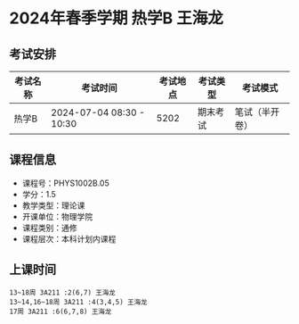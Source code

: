 # 2024年春季学期 热学B 王海龙




## 考试安排

| 考试名称 | 考试时间 | 考试地点 | 考试类型 | 考试模式 |
| -------- | -------- | -------- | -------- | -------- |
| 热学B | 2024-07-04 08:30 - 10:30 | 5202 | 期末考试 | 笔试（半开卷） |





## 课程信息

- 课程号：PHYS1002B.05
- 学分：1.5
- 教学类型：理论课
- 开课单位：物理学院
- 课程类别：通修
- 课程层次：本科计划内课程

## 上课时间

```
13~18周 3A211 :2(6,7) 王海龙
13~14,16~18周 3A211 :4(3,4,5) 王海龙
17周 3A211 :6(6,7,8) 王海龙
```

